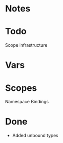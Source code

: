 
# Notes

# Todo
Scope infrastructure

# Vars



# Scopes
Namespace
Bindings

# Done
* Added unbound types

